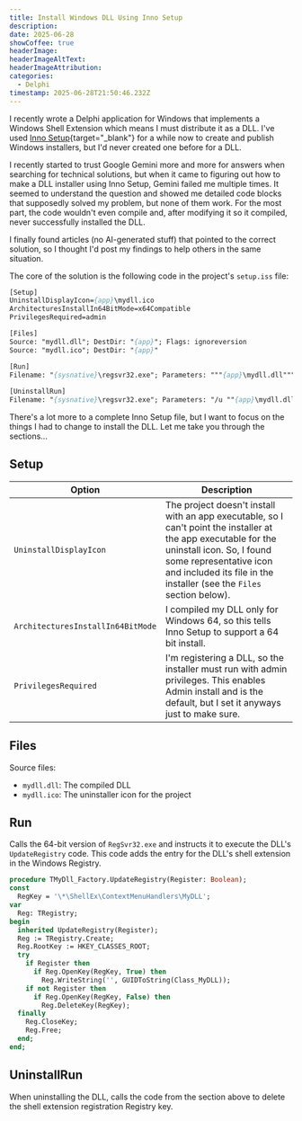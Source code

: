 ```yaml
---
title: Install Windows DLL Using Inno Setup
description: 
date: 2025-06-28
showCoffee: true
headerImage: 
headerImageAltText: 
headerImageAttribution: 
categories:
  - Delphi
timestamp: 2025-06-28T21:50:46.232Z
---
```


I recently wrote a Delphi application for Windows that implements a Windows Shell Extension which means I must distribute it as a DLL. I've used [Inno Setup](https://jrsoftware.org/isinfo.php){target="_blank"} for a while now to create and publish Windows installers, but I'd never created one before for a DLL. 

I recently started to trust Google Gemini more and more for answers when searching for technical solutions, but when it came to figuring out how to make a DLL installer using Inno Setup, Gemini failed me multiple times. It seemed to understand the question and showed me detailed code blocks that supposedly solved my problem, but none of them work. For the most part, the code wouldn't even compile and, after modifying it so it compiled, never successfully installed the DLL. 

I finally found articles (no AI-generated stuff) that pointed to the correct solution, so I thought I'd post my findings to help others in the same situation. 

The core of the solution is the following code in the project's `setup.iss` file:

``` pascal
[Setup]
UninstallDisplayIcon={app}\mydll.ico
ArchitecturesInstallIn64BitMode=x64Compatible
PrivilegesRequired=admin

[Files]
Source: "mydll.dll"; DestDir: "{app}"; Flags: ignoreversion
Source: "mydll.ico"; DestDir: "{app}"

[Run]
Filename: "{sysnative}\regsvr32.exe"; Parameters: """{app}\mydll.dll"""; Flags: runhidden waituntilterminated
 
[UninstallRun]
Filename: "{sysnative}\regsvr32.exe"; Parameters: "/u ""{app}\mydll.dll"""; RunOnceId: "My DLL"; Flags: runhidden waituntilterminated
```
There's a lot more to a complete Inno Setup file, but I want to focus on the things I had to change to install the DLL. Let me take you through the sections...

## Setup

| Option                            | Description | 
| --------------------------------- | ----------- |
| `UninstallDisplayIcon`            | The project doesn't install with an app executable, so I can't point the installer at the app executable for the uninstall icon. So, I found some representative icon and included its file in the installer (see the `Files` section below). |
| `ArchitecturesInstallIn64BitMode` | I compiled my DLL only for Windows 64, so this tells Inno Setup to support a 64 bit install. |
| `PrivilegesRequired`              | I'm registering a DLL, so the installer must run with admin privileges. This enables Admin install and is the default, but I set it anyways just to make sure. |

## Files

Source files:

+ `mydll.dll`: The compiled DLL
+ `mydll.ico`: The uninstaller icon for the project

## Run

Calls the 64-bit version of `RegSvr32.exe` and instructs it to execute the DLL's `UpdateRegistry` code. This code adds the entry for the DLL's shell extension in the Windows Registry.

```pascal
procedure TMyDll_Factory.UpdateRegistry(Register: Boolean);
const
  RegKey = '\*\ShellEx\ContextMenuHandlers\MyDLL';
var
  Reg: TRegistry;
begin
  inherited UpdateRegistry(Register);
  Reg := TRegistry.Create;
  Reg.RootKey := HKEY_CLASSES_ROOT;
  try
    if Register then
      if Reg.OpenKey(RegKey, True) then
        Reg.WriteString('', GUIDToString(Class_MyDLL));
    if not Register then
      if Reg.OpenKey(RegKey, False) then
        Reg.DeleteKey(RegKey);
  finally
    Reg.CloseKey;
    Reg.Free;
  end;
end;
```

## UninstallRun

When uninstalling the DLL, calls the code from the section above to delete the shell extension registration Registry key.

